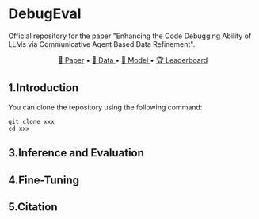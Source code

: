 # DebugEval
Official repository for the paper "Enhancing the Code Debugging Ability of LLMs via
Communicative Agent Based Data Refinement".

<p align="center">
    <a href="">📜 Paper</a> •
    <a href="">🤗 Data </a> •
    <a href="">🤖 Model </a> •
    <a href="">🏆 Leaderboard</a> 
</p>

## 1.Introduction

You can clone the repository using the following command:

```
git clone xxx
cd xxx
```

## 3.Inference and Evaluation

## 4.Fine-Tuning

## 5.Citation
